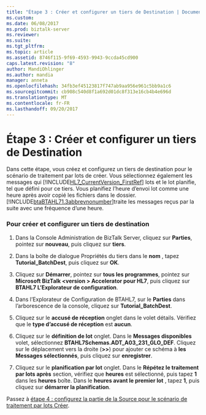 ```yaml
---
title: "Étape 3 : Créer et configurer un tiers de Destination | Documents Microsoft"
ms.custom: 
ms.date: 06/08/2017
ms.prod: biztalk-server
ms.reviewer: 
ms.suite: 
ms.tgt_pltfrm: 
ms.topic: article
ms.assetid: 8746f115-9f69-4593-9943-9ccda45cd900
caps.latest.revision: "8"
author: MandiOhlinger
ms.author: mandia
manager: anneta
ms.openlocfilehash: 34fb3ef45123817f747ab9aa956e961c5bb9a1c6
ms.sourcegitcommit: cb908c540d8f1a692d01dc8f313e16cb4b4e696d
ms.translationtype: MT
ms.contentlocale: fr-FR
ms.lasthandoff: 09/20/2017
---
```

# <a name="step-3-create-and-configure-a-destination-party"></a>Étape 3 : Créer et configurer un tiers de Destination
Dans cette étape, vous créez et configurez un tiers de destination pour le scénario de traitement par lots de créer. Vous sélectionnez également les messages qui [!INCLUDE[HL7_CurrentVersion_FirstRef](../../includes/hl7-currentversion-firstref-md.md)] lots et le lot planifie, tel que défini pour ce tiers. Vous planifiez l’heure d’envoi lot comme une heure après avoir copié les fichiers dans le dossier. [!INCLUDE[btaBTAHL71.3abbrevnonumber](../../includes/btabtahl71-3abbrevnonumber-md.md)]traite les messages reçus par la suite avec une fréquence d’une heure.  
  
### <a name="to-create-and-configure-a-destination-party"></a>Pour créer et configurer un tiers de destination  
  
1.  Dans la Console Administration de BizTalk Server, cliquez sur **Parties**, pointez sur **nouveau**, puis cliquez sur **tiers**.  
  
2.  Dans la boîte de dialogue Propriétés du tiers dans le **nom** , tapez **Tutorial_BatchDest**, puis cliquez sur **OK**.  
  
3.  Cliquez sur **Démarrer**, pointez sur **tous les programmes**, pointez sur **Microsoft BizTalk \<version > Accelerator pour HL7**, puis cliquez sur **BTAHL7 L’Explorateur de configuration**.  
  
4.  Dans l’Explorateur de Configuration de BTAHL7, sur le **Parties** dans l’arborescence de la console, cliquez sur **Tutorial_BatchDest**.  
  
5.  Cliquez sur le **accusé de réception** onglet dans le volet détails. Vérifiez que le **type d’accusé de réception** est **aucun**.  
  
6.  Cliquez sur le **définition de lot** onglet. Dans le **Messages disponibles** volet, sélectionnez **BTAHL7Schemas.ADT_A03_231_GLO_DEF**. Cliquez sur le déplacement vers la droite (**>>**) pour ajouter ce schéma à **les Messages sélectionnés**, puis cliquez sur **enregistrer**.  
  
7.  Cliquez sur le **planification par lot** onglet. Dans le **Répétez le traitement par lots après** section, vérifiez que **heures** est sélectionné, puis tapez **1** dans les **heures** boîte. Dans le **heures avant le premier lot** , tapez **1**, puis cliquez sur **démarrer la planification**.  
  
 Passez à [étape 4 : configurez la partie de la Source pour le scénario de traitement par lots Créer](../../adapters-and-accelerators/accelerator-hl7/step-4-configure-the-source-party-for-the-create-batch-scenario.md).
